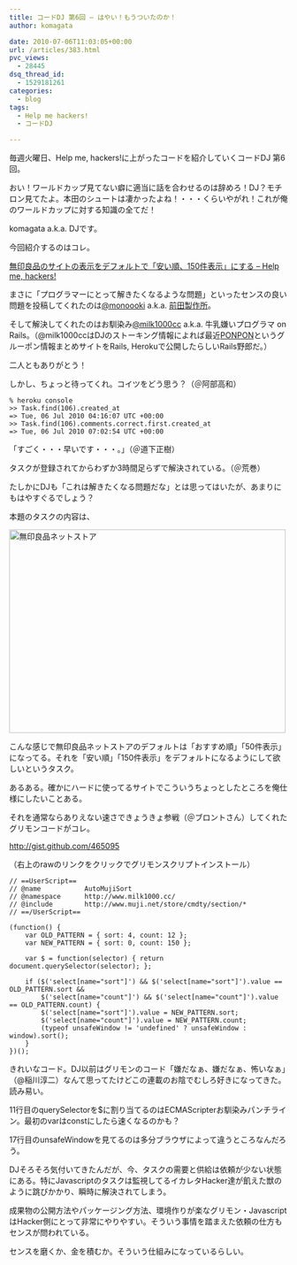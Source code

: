 ```yaml
---
title: コードDJ 第6回 – はやい！もうついたのか！
author: komagata

date: 2010-07-06T11:03:05+00:00
url: /articles/383.html
pvc_views:
  - 28445
dsq_thread_id:
  - 1529181261
categories:
  - blog
tags:
  - Help me hackers!
  - コードDJ

---
```

毎週火曜日、Help me, hackers!に上がったコードを紹介していくコードDJ 第6回。

おい！ワールドカップ見てない癖に適当に話を合わせるのは辞めろ！DJ？モチロン見てたよ。本田のシュートは凄かったよね！・・・くらいやがれ！これが俺のワールドカップに対する知識の全てだ！

komagata a.k.a. DJです。

今回紹介するのはコレ。

[無印良品のサイトの表示をデフォルトで「安い順、150件表示」にする &#8211; Help me, hackers!][1]

まさに「プログラマーにとって解きたくなるような問題」といったセンスの良い問題を投稿してくれたのは[@monoooki][2] a.k.a. [前田製作所][3]。

そして解決してくれたのはお馴染み[@milk1000cc][4] a.k.a. 牛乳嫌いプログラマ on Rails。（@milk1000ccはDJのストーキング情報によれば最近[PONPON][5]というグルーポン情報まとめサイトをRails, Herokuで公開したらしいRails野郎だ。）

二人ともありがとう！

しかし、ちょっと待ってくれ。コイツをどう思う？（＠阿部高和）

    
    % heroku console
    >> Task.find(106).created_at
    => Tue, 06 Jul 2010 04:16:07 UTC +00:00
    >> Task.find(106).comments.correct.first.created_at
    => Tue, 06 Jul 2010 07:02:54 UTC +00:00
    

「すごく・・・早いです・・・。」（＠道下正樹）

タスクが登録されてからわずか3時間足らずで解決されている。（＠荒巻）

たしかにDJも「これは解きたくなる問題だな」とは思ってはいたが、あまりにもはやすぐるでしょう？

本題のタスクの内容は、

<p class="center">
  <a href="http://www.flickr.com/photos/komagata/4767613698/" title="無印良品ネットストア by komagata, on Flickr"><img src="http://farm5.static.flickr.com/4135/4767613698_c82ef8244b.jpg" width="500" height="368" alt="無印良品ネットストア" /></a>
</p>

こんな感じで無印良品ネットストアのデフォルトは「おすすめ順」「50件表示」になってる。それを「安い順」「150件表示」をデフォルトになるようにして欲しいというタスク。

あるある。確かにハードに使ってるサイトでこういうちょっとしたところを俺仕様にしたいことある。

それを通常ならありえない速さできょうきょ参戦（＠ブロントさん）してくれたグリモンコードがコレ。

<http://gist.github.com/465095>
  
（右上のrawのリンクをクリックでグリモンスクリプトインストール）

<pre lang="javascript"><code>// ==UserScript==
// @name           AutoMujiSort
// @namespace      http://www.milk1000.cc/
// @include        http://www.muji.net/store/cmdty/section/*
// ==/UserScript==

(function() {
    var OLD_PATTERN = { sort: 4, count: 12 };
    var NEW_PATTERN = { sort: 0, count: 150 };

    var $ = function(selector) { return document.querySelector(selector); };

    if ($('select[name="sort"]') && $('select[name="sort"]').value == OLD_PATTERN.sort &&
        $('select[name="count"]') && $('select[name="count"]').value == OLD_PATTERN.count) {
        $('select[name="sort"]').value = NEW_PATTERN.sort;
        $('select[name="count"]').value = NEW_PATTERN.count;
        (typeof unsafeWindow != 'undefined' ? unsafeWindow : window).sort();
    }
})();</code></pre>

きれいなコード。DJ以前はグリモンのコード「嫌だなぁ、嫌だなぁ、怖いなぁ」（@稲川淳二）なんて思ってたけどこの連載のお陰でむしろ好きになってきた。読み易い。

11行目のquerySelectorを$に割り当てるのはECMAScripterお馴染みパンチライン。最初のvarはconstにしたら速くなるのかも？

17行目のunsafeWindowを見てるのは多分ブラウザによって違うところなんだろう。

DJそろそろ気付いてきたんだが、今、タスクの需要と供給は依頼が少ない状態にある。特にJavascriptのタスクは監視してるイカレタHacker達が飢えた獣のように跳びかかり、瞬時に解決されてしまう。

成果物の公開方法やパッケージング方法、環境作りが楽なグリモン・JavascriptはHacker側にとって非常にやりやすい。そういう事情を踏まえた依頼の仕方もセンスが問われている。

センスを磨くか、金を積むか。そういう仕組みになっているらしい。

 [1]: http://help-me-hackers.com/tasks/106
 [2]: http://help-me-hackers.com/monoooki
 [3]: http://maedaseisaku.com/
 [4]: http://help-me-hackers.com/milk1000cc
 [5]: http://ponpon.milk1000.cc/